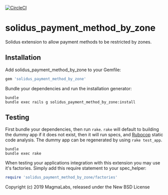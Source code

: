 [![CircleCI](https://circleci.com/gh/jtapia/solidus_payment_method_by_zone/tree/master.svg?style=svg)](https://circleci.com/gh/jtapia/solidus_payment_method_by_zone/tree/master)

# solidus_payment_method_by_zone
Solidus extension to allow payment methods to be restricted by zones.

Installation
------------

Add solidus_payment_method_by_zone to your Gemfile:

```ruby
gem 'solidus_payment_method_by_zone'
```

Bundle your dependencies and run the installation generator:

```shell
bundle
bundle exec rails g solidus_payment_method_by_zone:install
```

Testing
-------

First bundle your dependencies, then run `rake`. `rake` will default to building the dummy app if it does not exist, then it will run specs, and [Rubocop](https://github.com/bbatsov/rubocop) static code analysis. The dummy app can be regenerated by using `rake test_app`.

```shell
bundle
bundle exec rake
```

When testing your applications integration with this extension you may use it's factories.
Simply add this require statement to your spec_helper:

```ruby
require 'solidus_payment_method_by_zone/factories'
```

Copyright (c) 2019 MagmaLabs, released under the New BSD License
